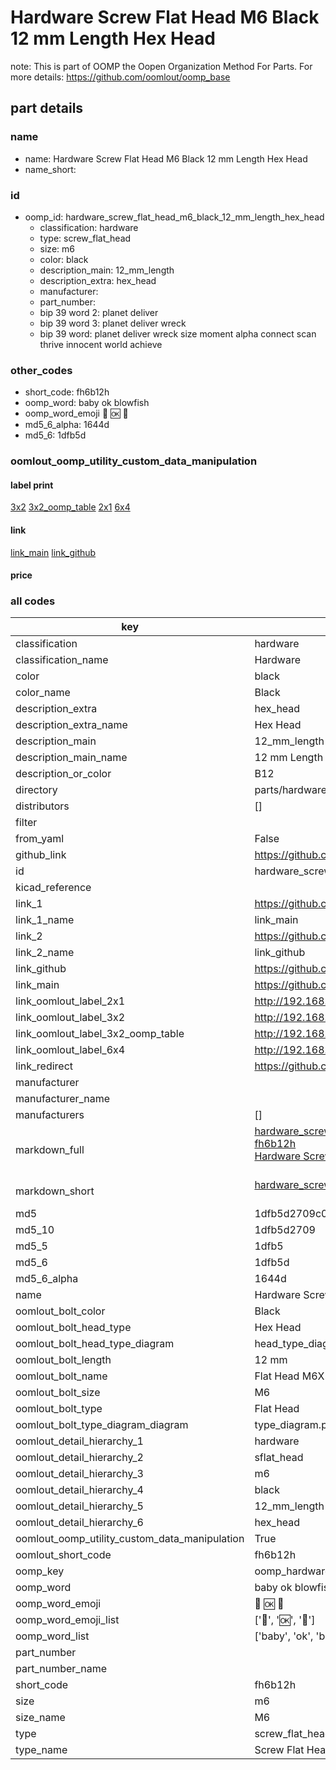 # Hardware Screw Flat Head M6 Black 12 mm Length Hex Head  

note: This is part of OOMP the Oopen Organization Method For Parts. For more details: https://github.com/oomlout/oomp_base

##  part details
  







### name
* name: Hardware Screw Flat Head M6 Black 12 mm Length Hex Head
* name_short: 
### id
* oomp_id: hardware_screw_flat_head_m6_black_12_mm_length_hex_head
  * classification: hardware
  * type: screw_flat_head
  * size: m6
  * color: black
  * description_main: 12_mm_length
  * description_extra: hex_head
  * manufacturer: 
  * part_number: 
  * bip 39 word 2: planet deliver
  * bip 39 word 3: planet deliver wreck
  * bip 39 word: planet deliver wreck size moment alpha connect scan thrive innocent world achieve

### other_codes
* short_code: fh6b12h
* oomp_word: baby ok blowfish
* oomp_word_emoji :baby: :ok: :blowfish:
* md5_6_alpha: 1644d
* md5_6: 1dfb5d






### oomlout_oomp_utility_custom_data_manipulation
#### label print
[3x2](http://192.168.1.245:1112/?label=oomp%201644d)
[3x2_oomp_table](http://192.168.1.108:1112/?label=oomp%201644d)
[2x1](http://192.168.1.242:1112/?label=oomp%201644d)
[6x4](http://192.168.1.55:1112/?label=oomp%201644d)    

#### link

[link_main](https://github.com/oomlout/oomlout_oomp_version_1_messy/tree/main/parts/hardware_screw_flat_head_m6_black_12_mm_length_hex_head) [link_github](https://github.com/oomlout/oomlout_oomp_version_1_messy/tree/main/parts/hardware_screw_flat_head_m6_black_12_mm_length_hex_head)                             

#### price







### all codes 
| key | value |  
| --- | --- |  
| classification | hardware |  
| classification_name | Hardware |  
| color | black |  
| color_name | Black |  
| description_extra | hex_head |  
| description_extra_name | Hex Head |  
| description_main | 12_mm_length |  
| description_main_name | 12 mm Length |  
| description_or_color | B12 |  
| directory | parts/hardware_screw_flat_head_m6_black_12_mm_length_hex_head |  
| distributors | [] |  
| filter |  |  
| from_yaml | False |  
| github_link | https://github.com/oomlout/oomlout_oomp_part_src/tree/main/parts/hardware_screw_flat_head_m6_black_12_mm_length_hex_head |  
| id | hardware_screw_flat_head_m6_black_12_mm_length_hex_head |  
| kicad_reference |  |  
| link_1 | https://github.com/oomlout/oomlout_oomp_version_1_messy/tree/main/parts/hardware_screw_flat_head_m6_black_12_mm_length_hex_head |  
| link_1_name | link_main |  
| link_2 | https://github.com/oomlout/oomlout_oomp_version_1_messy/tree/main/parts/hardware_screw_flat_head_m6_black_12_mm_length_hex_head |  
| link_2_name | link_github |  
| link_github | https://github.com/oomlout/oomlout_oomp_version_1_messy/tree/main/parts/hardware_screw_flat_head_m6_black_12_mm_length_hex_head |  
| link_main | https://github.com/oomlout/oomlout_oomp_version_1_messy/tree/main/parts/hardware_screw_flat_head_m6_black_12_mm_length_hex_head |  
| link_oomlout_label_2x1 | http://192.168.1.242:1112/?label=oomp%201644d |  
| link_oomlout_label_3x2 | http://192.168.1.245:1112/?label=oomp%201644d |  
| link_oomlout_label_3x2_oomp_table | http://192.168.1.108:1112/?label=oomp%201644d |  
| link_oomlout_label_6x4 | http://192.168.1.55:1112/?label=oomp%201644d |  
| link_redirect | https://github.com/oomlout/oomlout_oomp_version_1_messy/tree/main/parts/hardware_screw_flat_head_m6_black_12_mm_length_hex_head |  
| manufacturer |  |  
| manufacturer_name |  |  
| manufacturers | [] |  
| markdown_full | [hardware_screw_flat_head_m6_black_12_mm_length_hex_head](none)<br>[fh6b12h](none)<br>[Hardware Screw Flat Head M6 Black 12 Mm Length Hex Head](none)<br><br> |  
| markdown_short | [hardware_screw_flat_head_m6_black_12_mm_length_hex_head](none)<br><br> |  
| md5 | 1dfb5d2709c025e41c477c9ffc4e852f |  
| md5_10 | 1dfb5d2709 |  
| md5_5 | 1dfb5 |  
| md5_6 | 1dfb5d |  
| md5_6_alpha | 1644d |  
| name | Hardware Screw Flat Head M6 Black 12 mm Length Hex Head |  
| oomlout_bolt_color | Black |  
| oomlout_bolt_head_type | Hex Head |  
| oomlout_bolt_head_type_diagram | head_type_diagram.png |  
| oomlout_bolt_length | 12 mm |  
| oomlout_bolt_name | Flat Head M6X12 mm Black (Hex Head) |  
| oomlout_bolt_size | M6 |  
| oomlout_bolt_type | Flat Head |  
| oomlout_bolt_type_diagram_diagram | type_diagram.png |  
| oomlout_detail_hierarchy_1 | hardware |  
| oomlout_detail_hierarchy_2 | sflat_head |  
| oomlout_detail_hierarchy_3 | m6 |  
| oomlout_detail_hierarchy_4 | black |  
| oomlout_detail_hierarchy_5 | 12_mm_length |  
| oomlout_detail_hierarchy_6 | hex_head |  
| oomlout_oomp_utility_custom_data_manipulation | True |  
| oomlout_short_code | fh6b12h |  
| oomp_key | oomp_hardware_screw_flat_head_m6_black_12_mm_length_hex_head |  
| oomp_word | baby ok blowfish |  
| oomp_word_emoji | :baby: :ok: :blowfish: |  
| oomp_word_emoji_list | [':baby:', ':ok:', ':blowfish:'] |  
| oomp_word_list | ['baby', 'ok', 'blowfish'] |  
| part_number |  |  
| part_number_name |  |  
| short_code | fh6b12h |  
| size | m6 |  
| size_name | M6 |  
| type | screw_flat_head |  
| type_name | Screw Flat Head |  
